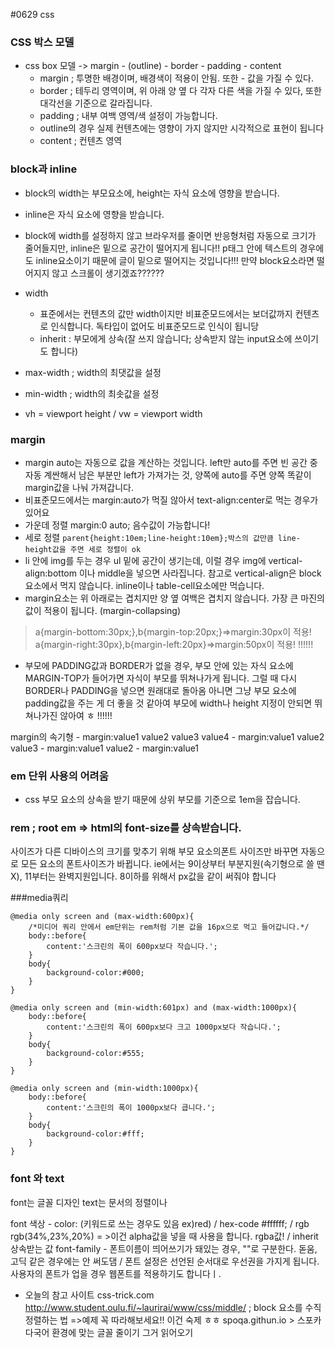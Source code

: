 #0629 css

### CSS 박스 모델
* css box 모델 -> margin - (outline) - border - padding - content
	- margin ; 투명한 배경이며, 배경색이 적용이 안됨. 또한 - 값을 가질 수 있다.
	- border ; 테두리 영역이며, 위 아래 양 옆 다 각자 다른 색을 가질 수 있다, 또한 대각선을 기준으로 갈라집니다.
	- padding ; 내부 여백 영역/색 설정이 가능합니다.
	- outline의 경우 실제 컨텐츠에는 영향이 가지 않지만 시각적으로 표현이 됩니다
	- content ; 컨텐츠 영역


### block과 inline
* block의 width는 부모요소에, height는 자식 요소에 영향을 받습니다.
* inline은 자식 요소에 영향을 받습니다.
* block에 width를 설정하지 않고 브라우저를 줄이면 반응형처럼 자동으로 크기가 줄어들지만, inline은 밑으로 공간이 떨어지게 됩니다!! 
p태그 안에 텍스트의 경우에도 inline요소이기 때문에 글이 밑으로 떨어지는 것입니다!!! 만약 block요소라면 떨어지지 않고 스크롤이 생기겠죠??????

* width 
	- 표준에서는 컨텐츠의 값만 width이지만 비표준모드에서는 보더값까지 컨텐츠로 인식합니다. 독타입이 없어도 비표준모드로 인식이 됩니당
	- inherit : 부모에게 상속(잘 쓰지 않습니다; 상속받지 않는 input요소에 쓰이기도 합니다)
* max-width ; width의 최댓값을 설정
* min-width ; width의 최솟값을 설정
* vh = viewport height / vw = viewport width
### margin
* margin auto는 자동으로 값을 계산하는 것입니다. left만 auto를 주면 빈 공간 중 자동 계싼해서 남은 부분만 left가 가져가는 것, 양쪽에 auto를 주면 양쪽 똑같이 margin값을 나눠 가져갑니다.
* 비표준모드에서는 margin:auto가 먹질 않아서 text-align:center로 먹는 경우가 있어요
* 가운데 정렬 margin:0 auto; 음수값이 가능합니다!
* 세로 정렬 `parent{height:10em;line-height:10em};박스의 값만큼 line-height값을 주면 세로 정렬이 ok`
* li 안에 img를 두는 경우 ul 밑에 공간이 생기는데, 이럴 경우 img에 vertical-align:bottom 이나 middle을 넣으면 사라집니다. 참고로 vertical-align은 block요소에서 먹지 않습니다. inline이나 table-cell요소에만 먹습니다.
* margin요소는 위 아래로는 겹치지만 양 옆 여백은 겹치지 않습니다. 가장 큰 마진의 값이 적용이 됩니다. (margin-collapsing)
>a{margin-bottom:30px;},b{margin-top:20px;}=>margin:30px이 적용!
>a{margin-right:30px},b{margin-left:20px}=>margin:50px이 적용!
!!!!!!
* 부모에 PADDING값과 BORDER가 없을 경우, 부모 안에 있는 자식 요소에 MARGIN-TOP가 들어가면 자식이 부모를 뛰쳐나가게 됩니다. 그럴 때 다시 BORDER나 PADDING을 넣으면 원래대로 돌아옴 아니면 그냥 부모 요소에 padding값을 주는 게 더 좋을 것 같아여 
부모에 width나 height 지정이 안되면 뛰쳐나가진 않아여 ㅎ
!!!!!!

margin의 속기형
	- margin:value1 value2 value3 value4
	- margin:value1 value2 value3
	- margin:value1 value2
	- margin:value1 




### em 단위 사용의 어려움
* css 부모 요소의 상속을 받기 때문에 상위 부모를 기준으로 1em을 잡습니다.

### rem ; root em => html의 font-size를 상속받습니다.
사이즈가 다른 디바이스의 크기를 맞추기 위해 부모 요소의폰트 사이즈만 바꾸면 자동으로 모든 요소의 폰트사이즈가 바뀝니다. ie에서는 9이상부터 부분지원(속기형으로 쓸 땐 X), 11부터는 완벽지원입니다. 8이하를 위해서 px값을 같이 써줘야 합니다

###media쿼리
```
@media only screen and (max-width:600px){
	/*미디어 쿼리 안에서 em단위는 rem처럼 기본 값을 16px으로 먹고 들어갑니다.*/
	body::before{
		content:'스크린의 폭이 600px보다 작습니다.';
	}
	body{
		background-color:#000;
	}
}

@media only screen and (min-width:601px) and (max-width:1000px){
	body::before{
		content:'스크린의 폭이 600px보다 크고 1000px보다 작습니다.';
	}
	body{
		background-color:#555;
	}
}

@media only screen and (min-width:1000px){
	body::before{
		content:'스크린의 폭이 1000px보다 큽니다.';
	}
	body{
		background-color:#fff;
	}
}
```

### font 와 text
font는 글꼴 디자인
text는 문서의 정렬이나 


font 색상 - color: (키워드로 쓰는 경우도 있음 ex)red) / hex-code #ffffff; / rgb rgb(34%,23%,20%) = >이건 alpha값을 넣을 때 사용을 합니다. rgba값! / inherit 상속받는 값
font-family - 폰트이름이 띄어쓰기가 돼있는 경우, ""로 구분한다. 돋움, 고딕 같은 경우에는 안 써도댐 / 폰트 설정은 선언된 순서대로 우선권을 가지게 됩니다. 사용자의 폰트가 업을 경우 웹폰트를 적용하기도 합니다ㅣ.

* 오늘의 참고 사이트 
css-trick.com
http://www.student.oulu.fi/~laurirai/www/css/middle/ ; block 요소를 수직 정렬하는 법 =>예제 꼭 따라해보세요!! 이건 숙제 ㅎㅎ
spoqa.githun.io > 스포카 다국어 환경에 맞는 글꼴 줄이기 그거 읽어오기

